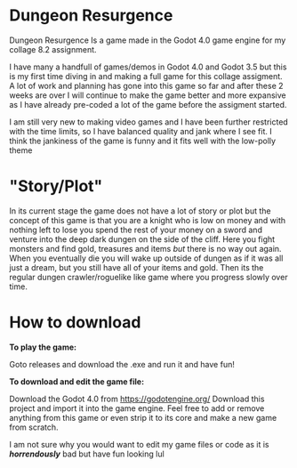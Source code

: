 # Dungeon Resurgence
Dungeon Resurgence Is a game made in the Godot 4.0 game engine for my collage 8.2 assignment.

I have many a handfull of games/demos in Godot 4.0 and Godot 3.5 but this is my first time diving in and making a full game for this collage assigment. A lot of work and planning has gone into this game so far and after these 2 weeks are over I will continue to make the game better and more expansive as I have already pre-coded a lot of the game before the assigment started.

I am still very new to making video games and I have been further restricted with the time limits, so I have balanced quality and jank where I see fit. I think the jankiness of the game is funny and it fits well with the low-polly theme

# "Story/Plot"

In its current stage the game does not have a lot of story or plot but the concept of this game is that you are a knight who is low on money and with nothing left to lose you spend the rest of your money on a sword and venture into the deep dark dungen on the side of the cliff. Here you fight monsters and find gold, treasures and items *but* there is no way out again. When you eventually die you will wake up outside of dungen as if it was all just a dream, but you still have all of your items and gold. Then its the regular dungen crawler/roguelike like game where you progress slowly over time.

# How to download

**To play the game:**

Goto releases and download the .exe and run it and have fun!

**To download and edit the game file:**

Download the Godot 4.0 from https://godotengine.org/
Download this project and import it into the game engine.
Feel free to add or remove anything from this game or even strip it to its core and make a new game from scratch.

I am not sure why you would want to edit my game files or code as it is ***horrendously*** bad but have fun looking lul
